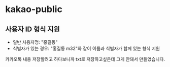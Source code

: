 # kakao-public
## 사용자 ID 형식 지원
- 일반 사용자명: "홍길동"
- 식별자가 있는 경우: "홍길동 m32"와 같이 이름과 식별자가 함께 있는 형식 지원

카카오톡 내용 저장할려고 하다보니까
txt로 저장하고싶은데 그게 안돼서 만들었습니다.